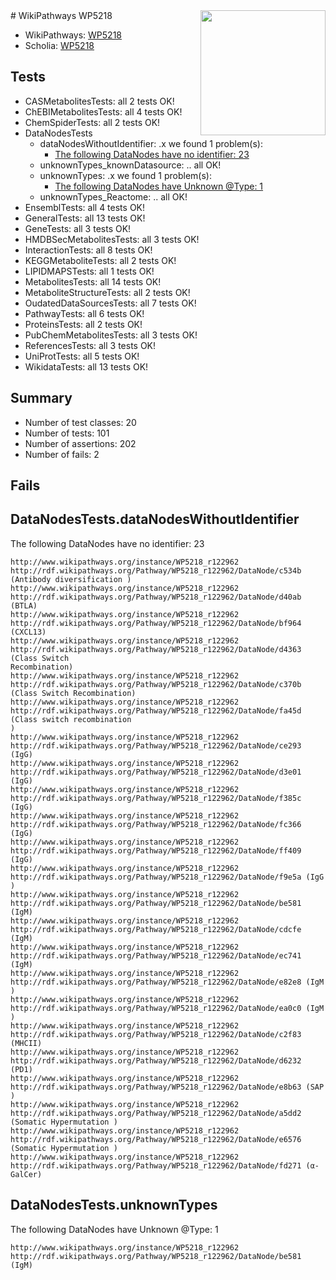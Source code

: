 <img style="float: right; width: 200px" src="https://upload.wikimedia.org/wikipedia/commons/thumb/8/83/Wplogo_with_text_500.png/640px-Wplogo_with_text_500.png" />
# WikiPathways WP5218

* WikiPathways: [WP5218](https://new.wikipathways.org/pathways/WP5218)
* Scholia: [WP5218](https://scholia.toolforge.org/wikipathways/WP5218)
## Tests
* CASMetabolitesTests: all 2 tests OK!
* ChEBIMetabolitesTests: all 4 tests OK!
* ChemSpiderTests: all 2 tests OK!
* DataNodesTests
    * dataNodesWithoutIdentifier: .x we found 1 problem(s):
        * [The following DataNodes have no identifier: 23](#8792c4b2)
    * unknownTypes_knownDatasource: .. all OK!
    * unknownTypes: .x we found 1 problem(s):
        * [The following DataNodes have Unknown @Type: 1](#839973df)
    * unknownTypes_Reactome: .. all OK!
* EnsemblTests: all 4 tests OK!
* GeneralTests: all 13 tests OK!
* GeneTests: all 3 tests OK!
* HMDBSecMetabolitesTests: all 3 tests OK!
* InteractionTests: all 8 tests OK!
* KEGGMetaboliteTests: all 2 tests OK!
* LIPIDMAPSTests: all 1 tests OK!
* MetabolitesTests: all 14 tests OK!
* MetaboliteStructureTests: all 2 tests OK!
* OudatedDataSourcesTests: all 7 tests OK!
* PathwayTests: all 6 tests OK!
* ProteinsTests: all 2 tests OK!
* PubChemMetabolitesTests: all 3 tests OK!
* ReferencesTests: all 3 tests OK!
* UniProtTests: all 5 tests OK!
* WikidataTests: all 13 tests OK!


## Summary

* Number of test classes: 20
* Number of tests: 101
* Number of assertions: 202
* Number of fails: 2

## Fails

<a name="8792c4b2" />

## DataNodesTests.dataNodesWithoutIdentifier

The following DataNodes have no identifier: 23
```
http://www.wikipathways.org/instance/WP5218_r122962 http://rdf.wikipathways.org/Pathway/WP5218_r122962/DataNode/c534b (Antibody diversification )
http://www.wikipathways.org/instance/WP5218_r122962 http://rdf.wikipathways.org/Pathway/WP5218_r122962/DataNode/d40ab (BTLA)
http://www.wikipathways.org/instance/WP5218_r122962 http://rdf.wikipathways.org/Pathway/WP5218_r122962/DataNode/bf964 (CXCL13)
http://www.wikipathways.org/instance/WP5218_r122962 http://rdf.wikipathways.org/Pathway/WP5218_r122962/DataNode/d4363 (Class Switch 
Recombination)
http://www.wikipathways.org/instance/WP5218_r122962 http://rdf.wikipathways.org/Pathway/WP5218_r122962/DataNode/c370b (Class Switch Recombination)
http://www.wikipathways.org/instance/WP5218_r122962 http://rdf.wikipathways.org/Pathway/WP5218_r122962/DataNode/fa45d (Class switch recombination
)
http://www.wikipathways.org/instance/WP5218_r122962 http://rdf.wikipathways.org/Pathway/WP5218_r122962/DataNode/ce293 (IgG)
http://www.wikipathways.org/instance/WP5218_r122962 http://rdf.wikipathways.org/Pathway/WP5218_r122962/DataNode/d3e01 (IgG)
http://www.wikipathways.org/instance/WP5218_r122962 http://rdf.wikipathways.org/Pathway/WP5218_r122962/DataNode/f385c (IgG)
http://www.wikipathways.org/instance/WP5218_r122962 http://rdf.wikipathways.org/Pathway/WP5218_r122962/DataNode/fc366 (IgG)
http://www.wikipathways.org/instance/WP5218_r122962 http://rdf.wikipathways.org/Pathway/WP5218_r122962/DataNode/ff409 (IgG)
http://www.wikipathways.org/instance/WP5218_r122962 http://rdf.wikipathways.org/Pathway/WP5218_r122962/DataNode/f9e5a (IgG
)
http://www.wikipathways.org/instance/WP5218_r122962 http://rdf.wikipathways.org/Pathway/WP5218_r122962/DataNode/be581 (IgM)
http://www.wikipathways.org/instance/WP5218_r122962 http://rdf.wikipathways.org/Pathway/WP5218_r122962/DataNode/cdcfe (IgM)
http://www.wikipathways.org/instance/WP5218_r122962 http://rdf.wikipathways.org/Pathway/WP5218_r122962/DataNode/ec741 (IgM)
http://www.wikipathways.org/instance/WP5218_r122962 http://rdf.wikipathways.org/Pathway/WP5218_r122962/DataNode/e82e8 (IgM
)
http://www.wikipathways.org/instance/WP5218_r122962 http://rdf.wikipathways.org/Pathway/WP5218_r122962/DataNode/ea0c0 (IgM
)
http://www.wikipathways.org/instance/WP5218_r122962 http://rdf.wikipathways.org/Pathway/WP5218_r122962/DataNode/c2f83 (MHCII)
http://www.wikipathways.org/instance/WP5218_r122962 http://rdf.wikipathways.org/Pathway/WP5218_r122962/DataNode/d6232 (PD1)
http://www.wikipathways.org/instance/WP5218_r122962 http://rdf.wikipathways.org/Pathway/WP5218_r122962/DataNode/e8b63 (SAP
)
http://www.wikipathways.org/instance/WP5218_r122962 http://rdf.wikipathways.org/Pathway/WP5218_r122962/DataNode/a5dd2 (Somatic Hypermutation )
http://www.wikipathways.org/instance/WP5218_r122962 http://rdf.wikipathways.org/Pathway/WP5218_r122962/DataNode/e6576 (Somatic Hypermutation )
http://www.wikipathways.org/instance/WP5218_r122962 http://rdf.wikipathways.org/Pathway/WP5218_r122962/DataNode/fd271 (α-GalCer)
```

<a name="839973df" />

## DataNodesTests.unknownTypes

The following DataNodes have Unknown @Type: 1
```
http://www.wikipathways.org/instance/WP5218_r122962 http://rdf.wikipathways.org/Pathway/WP5218_r122962/DataNode/be581 (IgM)
```

